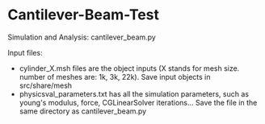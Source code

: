 # Cantilever-Beam-Test

Simulation and Analysis: cantilever_beam.py

Input files:
- cylinder_X.msh files are the object inputs (X stands for mesh size. number of meshes are: 1k, 3k, 22k). Save input objects in src/share/mesh
- physicsval_parameters.txt has all the simulation parameters, such as young's modulus, force, CGLinearSolver iterations... Save the file in the same directory as cantilever_beam.py
